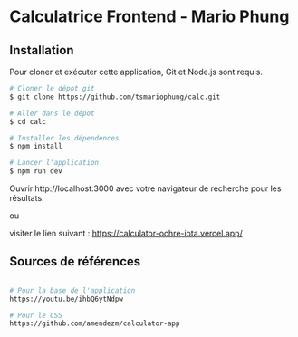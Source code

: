 # Calculatrice Frontend - Mario Phung

## Installation

Pour cloner et exécuter cette application, Git et Node.js sont requis.

```bash
# Cloner le dépot git
$ git clone https://github.com/tsmariophung/calc.git

# Aller dans le dépot
$ cd calc

# Installer les dépendences
$ npm install

# Lancer l'application
$ npm run dev
```

Ouvrir http://localhost:3000 avec votre navigateur de recherche pour les résultats.

ou

visiter le lien suivant : https://calculator-ochre-iota.vercel.app/

## Sources de références

```bash

# Pour la base de l'application
https://youtu.be/ihbQ6ytNdpw

# Pour le CSS
https://github.com/amendezm/calculator-app

```